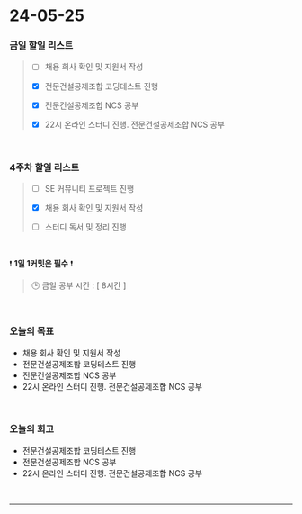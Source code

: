 # 24-05-25
### 금일 할일 리스트
> - [ ]  채용 회사 확인 및 지원서 작성
>
> - [x]  전문건설공제조합 코딩테스트 진행
>
> - [x]  전문건설공제조합 NCS 공부
>
> - [x]  22시 온라인 스터디 진행. 전문건설공제조합 NCS 공부

<br/>

### 4주차 할일 리스트  
> - [ ]  SE 커뮤니티 프로젝트 진행
>
> - [x]  채용 회사 확인 및 지원서 작성
>
> - [ ]  스터디 독서 및 정리 진행

<br/>

❗ **1일 1커밋은 필수** ❗
> 🕒 금일 공부 시간 : [ 8시간 ]

<br/>

### 오늘의 목표
- 채용 회사 확인 및 지원서 작성
- 전문건설공제조합 코딩테스트 진행
- 전문건설공제조합 NCS 공부
- 22시 온라인 스터디 진행. 전문건설공제조합 NCS 공부


<br>

### 오늘의 회고
- 전문건설공제조합 코딩테스트 진행
- 전문건설공제조합 NCS 공부
- 22시 온라인 스터디 진행. 전문건설공제조합 NCS 공부


<br/>

------------  
